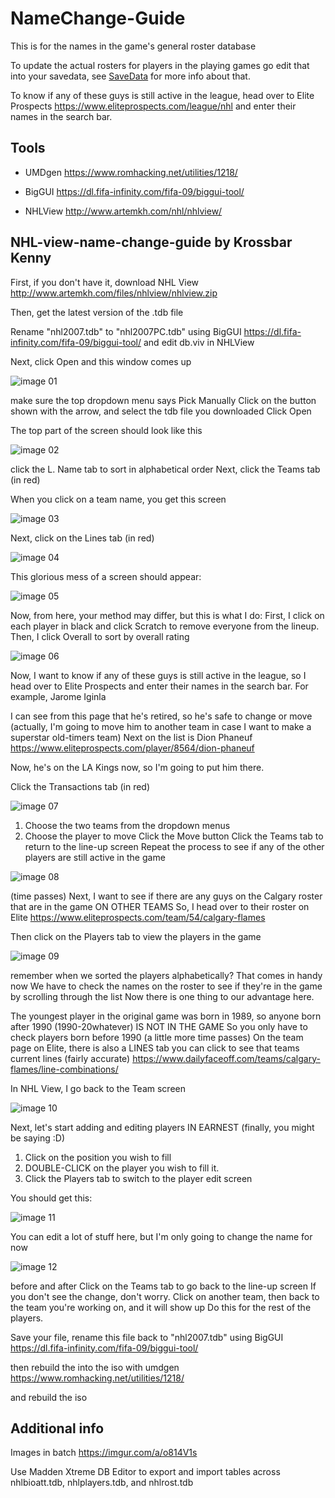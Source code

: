 # NameChange-Guide

This is for the names in the game's general roster database

To update the actual rosters for players in the playing games go edit that into your savedata,
see [SaveData](https://github.com/Bunkai9448/NHL-07_public/tree/main/SaveData) for more info about that.

To know if any of these guys is still active in the league, head over to Elite Prospects https://www.eliteprospects.com/league/nhl 
and enter their names in the search bar. 

## Tools

- UMDgen https://www.romhacking.net/utilities/1218/ 

- BigGUI https://dl.fifa-infinity.com/fifa-09/biggui-tool/

- NHLView http://www.artemkh.com/nhl/nhlview/

## NHL-view-name-change-guide by Krossbar Kenny

First, if you don't have it, download NHL View
http://www.artemkh.com/files/nhlview/nhlview.zip

Then, get the latest version of the .tdb file 

Rename "nhl2007.tdb" to "nhl2007PC.tdb" using BigGUI https://dl.fifa-infinity.com/fifa-09/biggui-tool/
and edit db.viv in NHLView


Next, click Open and this window comes up

![image 01](https://i.imgur.com/uYR2d56.png)
 

make sure the top dropdown menu says Pick Manually 
Click on the button shown with the arrow, and select the tdb file you downloaded
Click Open

The top part of the screen should look like this

![image 02](https://i.imgur.com/st1JVQ6.png)

click the L. Name tab to sort in alphabetical order
Next, click the Teams tab (in red)

When you click on a team name, you get this screen

![image 03](https://i.imgur.com/LQjvkQy.png) 

Next, click on the Lines tab (in red)

![image 04](https://i.imgur.com/NHCZSXx.png) 

This glorious mess of a screen should appear:

![image 05](https://i.imgur.com/xPRm04A.png) 

Now, from here, your method may differ, but this is what I do:
First, I click on each player in black and click Scratch to remove everyone from the lineup.
Then, I click Overall to sort by overall rating

![image 06](https://i.imgur.com/2LL4svt.png) 

Now, I want to know if any of these guys is still active in the league, so I head over to Elite Prospects and enter their names in the search bar.
For example, Jarome Iginla

I can see from this page that he's retired, so he's safe to change or move
(actually, I'm going to move him to another team in case I want to make a superstar old-timers team)
Next on the list is Dion Phaneuf
https://www.eliteprospects.com/player/8564/dion-phaneuf

Now, he's on the LA Kings now, so I'm going to put him there.

Click the Transactions tab (in red)

![image 07](https://i.imgur.com/NprnvYs.png) 

1. Choose the two teams from the dropdown menus
2. Choose the player to move
Click the Move button
Click the Teams tab to return to the line-up screen
Repeat the process to see if any of the other players are still active in the game

![image 08](https://i.imgur.com/qMcvjFZ.png) 

(time passes)
Next, I want to see if there are any guys on the Calgary roster that are in the game ON OTHER TEAMS
So, I head over to their roster on Elite
https://www.eliteprospects.com/team/54/calgary-flames

Then click on the Players tab to view the players in the game

![image 09](https://i.imgur.com/GQGMAJv.png) 

remember when we sorted the players alphabetically?
That comes in handy now
We have to check the names on the roster to see if they're in the game by scrolling through the list
Now there is one thing to our advantage here.

The youngest player in the original game was born in 1989, so anyone born after 1990 (1990-20whatever) IS NOT IN THE GAME
So you only have to check players born before 1990
(a little more time passes)
On the team page on Elite, there is also a LINES tab you can click to see that teams current lines (fairly accurate)
https://www.dailyfaceoff.com/teams/calgary-flames/line-combinations/

In NHL View, I go back to the Team screen

![image 10](https://i.imgur.com/vB4JXkF.png) 

Next, let's start adding and editing players IN EARNEST
(finally, you might be saying :D)

1. Click on the position you wish to fill
2. DOUBLE-CLICK on the player you wish to fill it.
3. Click the Players tab to switch to the player edit screen

You should get this:

![image 11](https://i.imgur.com/Bg9BZyZ.png) 

You can edit a lot of stuff here, but I'm only going to change the name for now

![image 12](https://i.imgur.com/Gmc6NrN.png) 

before and after
Click on the Teams tab to go back to the line-up screen
If you don't see the change, don't worry. Click on another team, then back to the team you're working on, and it will show up
Do this for the rest of the players.

Save your file, rename this file back to "nhl2007.tdb" using BigGUI https://dl.fifa-infinity.com/fifa-09/biggui-tool/

then rebuild the into the iso with umdgen https://www.romhacking.net/utilities/1218/ 

and rebuild the iso

## Additional info

Images in batch https://imgur.com/a/o814V1s

Use Madden Xtreme DB Editor to export and import tables across nhlbioatt.tdb, nhlplayers.tdb, and nhlrost.tdb
